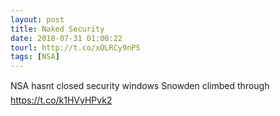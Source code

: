 ```yaml
---
layout: post
title: Naked Security
date: 2018-07-31 01:00:22
tourl: http://t.co/xOLRCy9nPS
tags: [NSA]
---
```

NSA hasnt closed security windows Snowden climbed through https://t.co/k1HVyHPvk2